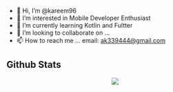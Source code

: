 - 👋 Hi, I’m @kareem96
- 👀 I’m interested in Mobile Developer Enthusiast
- 🌱 I’m currently learning Kotlin and Fultter
- 💞️ I’m looking to collaborate on ...
- 📫 How to reach me ... 
     email: ak339444@gmail.com


## Github Stats  
<div align="center"><img src="https://github-readme-stats.vercel.app/api?username=kareem96&show_icons=true&count_private=true&hide_border=true" align="center" /></div>  


<!---
kareem96/kareem96 is a ✨ special ✨ repository because its `README.md` (this file) appears on your GitHub profile.
You can click the Preview link to take a look at your changes.
--->
